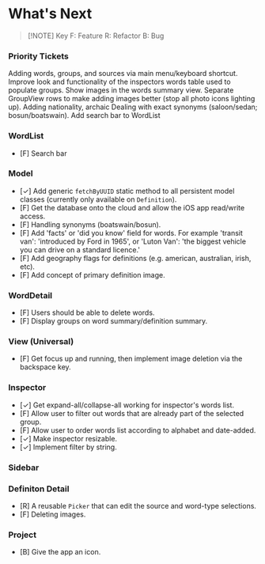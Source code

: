 # What's Next


> [!NOTE] Key
> F: Feature
> R: Refactor
> B: Bug

### Priority Tickets
Adding words, groups, and sources via main menu/keyboard shortcut.
Improve look and functionality of the inspectors words table used to populate groups.
Show images in the words summary view.
Separate GroupView rows to make adding images better (stop all photo icons lighting up).
Adding nationality, archaic
Dealing with exact synonyms (saloon/sedan; bosun/boatswain).
Add search bar to WordList


### WordList
- [F] Search bar

### Model
- [✓] Add generic `fetchByUUID` static method to all persistent model classes (currently only available on `Definition`).
- [F] Get the database onto the cloud and allow the iOS app read/write access.
- [F] Handling synonyms (boatswain/bosun).
- [F] Add 'facts' or 'did you know' field for words. For example 'transit van': 'introduced by Ford in 1965', or 'Luton Van': 'the biggest vehicle you can drive on a standard licence.'
- [F] Add geography flags for definitions (e.g. american, australian, irish, etc).
- [F] Add concept of primary definition image.

### WordDetail
- [F] Users should be able to delete words.
- [F] Display groups on word summary/definition summary.

### View (Universal)
- [F] Get focus up and running, then implement image deletion via the backspace key.

### Inspector
- [✓] Get expand-all/collapse-all working for inspector's words list.
- [F] Allow user to filter out words that are already part of the selected group.
- [F] Allow user to order words list according to alphabet and date-added.
- [✓] Make inspector resizable.
- [✓] Implement filter by string.

### Sidebar


### Definiton Detail
- [R] A reusable `Picker` that can edit the source and word-type selections.
- [F] Deleting images.

### Project
- [B] Give the app an icon.
